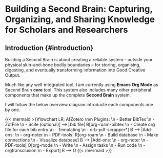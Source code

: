 # Building a Second Brain: Capturing, Organizing, and Sharing Knowledge for Scholars and Researchers


## Introduction {#introduction}

Building a Second Brain is about creating a reliable system – outside your physical skin-and-bone bodily boundaries – for storing, organising, digesting, and eventually transforming information into Good Creative Output.

Much like any well-integrated tool, I am currently using **Emacs Org Mode** as Second Brain **core** tool. This system also includes many other peripheral components that make up the complete **Second Brain** system.

I will follow the below overview diagram introducte each components one by one.

{{< mermaid >}}flowchart LR;
    A[Zotero \n\n Plugins: \n - Better BibTex \n - ZotFile \n - Scite (optional)] -->|.bib file| B[org-roam-bibtex \n - Create org file for each bib entry \n - Templating \n - orb-pdf-scrapper*]
    B --> |Add-ons: \n - org-noter \n - PDF-tools| R[org-roam \n - Build database \n - Make connections \n - Visualize database]
    B --> |Add-ons: \n - org-noter \n - PDF-tools| O[org-mode \n - Write \n - Assign tasks \n - Run code \n - orgtransclusion \n - Export]
    R --> O
{{< /mermaid >}}

